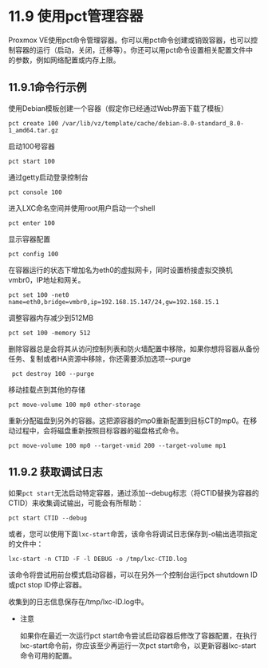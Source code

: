 # 11.9 使用pct管理容器

Proxmox VE使用pct命令管理容器。你可以用pct命令创建或销毁容器，也可以控制容器的运行（启动，关闭，迁移等）。你还可以用pct命令设置相关配置文件中的参数，例如网络配置或内存上限。

## 11.9.1命令行示例

使用Debian模板创建一个容器（假定你已经通过Web界面下载了模板）

```
pct create 100 /var/lib/vz/template/cache/debian-8.0-standard_8.0-1_amd64.tar.gz
```

启动100号容器

```
pct start 100
```

通过getty启动登录控制台

```
pct console 100
```

进入LXC命名空间并使用root用户启动一个shell

```
pct enter 100
```

显示容器配置

```
pct config 100
```

在容器运行的状态下增加名为eth0的虚拟网卡，同时设置桥接虚拟交换机vmbr0，IP地址和网关。

```
pct set 100 -net0 name=eth0,bridge=vmbr0,ip=192.168.15.147/24,gw=192.168.15.1
```

调整容器内存减少到512MB

```
pct set 100 -memory 512
```

删除容器总是会将其从访问控制列表和防火墙配置中移除，如果你想将容器从备份任务、复制或者HA资源中移除，你还需要添加选项--purge

```
 pct destroy 100 --purge
```

移动挂载点到其他的存储

```
pct move-volume 100 mp0 other-storage
```

重新分配磁盘到另外的容器。这把源容器的mp0重新配置到目标CT的mp0。在移动过程中，会将磁盘重新按照目标容器的磁盘格式命令。

```
pct move-volume 100 mp0 --target-vmid 200 --target-volume mp1
```

## 11.9.2 获取调试日志

如果`pct start`无法启动特定容器，通过添加--debug标志（将CTID替换为容器的CTID）来收集调试输出，可能会有所帮助：

```
pct start CTID --debug
```

或者，您可以使用下面`lxc-start`命苦，该命令将调试日志保存到-o输出选项指定的文件中：

```
lxc-start -n CTID -F -l DEBUG -o /tmp/lxc-CTID.log
```

该命令将尝试用前台模式启动容器，可以在另外一个控制台运行pct shutdown ID或pct stop ID停止容器。

收集到的日志信息保存在/tmp/lxc-ID.log中。

- 注意
  
  如果你在最近一次运行pct start命令尝试启动容器后修改了容器配置，在执行lxc-start命令前，你应该至少再运行一次pct start命令，以更新容器lxc-start命令可用的配置。


